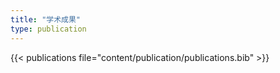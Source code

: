 ```yaml
---
title: "学术成果"
type: publication
---
```


{{< publications file="content/publication/publications.bib" >}}